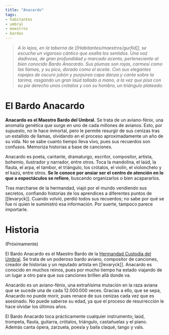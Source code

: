```yaml
---
title: "Anacardo"
tags:
- habitantes
- umbral
- maestros
- bardos
---
```

> _A lo lejos, en la taberna de [[Habitantes/maestros/gurfid]], se escucha un vigoroso cántico que exalta los sentidos. Una voz dadivosa, de gran profundidad y marcado acento, perteneciente al bien conocido Bardo Anacardo. Sus plumas son rojas, carmesí como las llamas, y su pico, dorado como el aceite. Con sus elegantes ropajes de oscuro jubón y purpúrea capa danza y canta sobre la tarima, rasgando un gran laúd tallado a mano, a la vez que pisa con su pie derecho unos crótalos y con su hombro, un triángulo plateado._

# El Bardo Anacardo

**Anacardo es el Maestro Bardo del Umbral.** Se trata de un aviano-fénix, una anomalía genética que surge en uno de cada millones de avianos. Esto, por supuesto, no le hace inmortal, pero le permite resurgir de sus cenizas tras un estallido de llamas, olvidando en el proceso aproximadamente un año de su vida. No se sabe cuanto tiempo lleva vivo, pues sus recuerdos son confusos. Memoriza historias a base de canciones.

Anacardo es poeta, cantante, dramaturgo, escritor, compositor, artista, bohemio, ilustrador y narrador, entre otros. Toca la mandolina, el laúd, la flauta, el arpa, el tambor, el triángulo, los crótalos, el violín, el violonchelo y el kazú, entre otros. **Se le conoce por ansiar ser el centro de atención en lo que a espectáculos se refiere**, buscando organizarlos o bien acapararlos.

Tras marcharse de la hermandad, viajó por el mundo vendiendo sus secretos, confiando historias de los aprendices a diferentes puntos de [[levaryck]]. Cuando volvió, perdió todos sus recuerdos; no sabe por qué se fue ni quien le suministró esa información. Por suerte, tampoco parece importarle.

# Historia

(Próximamente)

El Bardo Anacardo es el Maestro Bardo de la [Hermandad Custodia del Umbral](https://www.legendkeeper.com/app/ckvil5g57t6310808rct5ktxd/ckw9rh8iy001z036c9lsfyugo/). Se trata de un poderoso bardo aviano, compositor de canciones, creador de historias y un reputado artista en [[levaryck]]. Anacardo es conocido en muchos reinos, pues por mucho tiempo ha estado viajando de un lugar a otro para que sus canciones brillen allá donde va.

Anacardo es un aviano-fénix, una extrañísima mutación en la raza aviana que se sucede una de cada 12.000.000 veces. Gracias a ello, que se sepa, Anacardo no puede morir, pues renace de sus cenizas cada vez que es asesinado. No puede saberse su edad, ya que el proceso de resurrección le hace olvidar los últimos años.

El Bardo Anacardo toca prácticamente cualquier instrumento; laúd, trompeta, flauta, guitarra, crótalos, triángulo, castañuelas y el piano. Además canta ópera, zarzuela, poesía y baila claqué, tango y vals.
